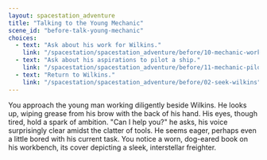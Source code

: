 ```yaml
---
layout: spacestation_adventure
title: "Talking to the Young Mechanic"
scene_id: "before-talk-young-mechanic"
choices:
  - text: "Ask about his work for Wilkins."
    link: "/spacestation/spacestation_adventure/before/10-mechanic-work"
  - text: "Ask about his aspirations to pilot a ship."
    link: "/spacestation/spacestation_adventure/before/11-mechanic-pilot-dreams"
  - text: "Return to Wilkins."
    link: "/spacestation/spacestation_adventure/before/02-seek-wilkins"
---
```


You approach the young man working diligently beside Wilkins. He looks up, wiping grease from his brow with the back of his hand. His eyes, though tired, hold a spark of ambition. "Can I help you?" he asks, his voice surprisingly clear amidst the clatter of tools. He seems eager, perhaps even a little bored with his current task. You notice a worn, dog-eared book on his workbench, its cover depicting a sleek, interstellar freighter.
